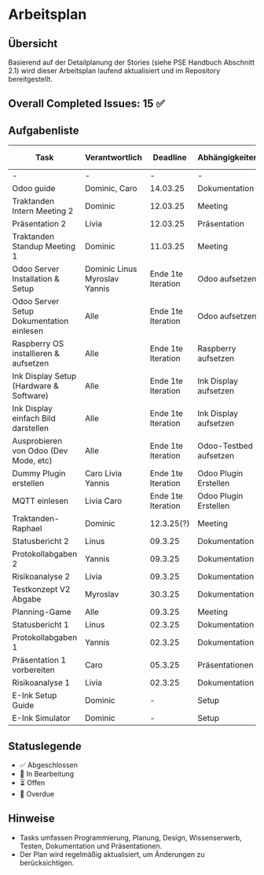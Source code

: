 # Arbeitsplan

## Übersicht
Basierend auf der Detailplanung der Stories (siehe PSE Handbuch Abschnitt 2.1) wird dieser Arbeitsplan laufend aktualisiert und im Repository bereitgestellt.

## Overall Completed Issues: 15 ✅

## Aufgabenliste
| Task | Verantwortlich | Deadline | Abhängigkeiten | Geschätzter Zeitaufwand | Status |
|------|--------------|----------|---------------|--------|--------|
| - | - | - | - | - | - |
| Odoo guide | Dominic, Caro | 14.03.25 | Dokumentation | 2h | ✅ |
| Traktanden Intern Meeting 2 | Dominic | 12.03.25 | Meeting | 30min | ✅ |
| Präsentation 2 | Livia | 12.03.25 | Präsentation | - | ✅ |
| Traktanden Standup Meeting 1 | Dominic | 11.03.25 | Meeting | 30min | ✅ |
| Odoo Server Installation & Setup | Dominic Linus Myroslav Yannis | Ende 1te Iteration | Odoo aufsetzen | 1.5h | 🔄 |
| Odoo Server Setup Dokumentation einlesen | Alle | Ende 1te Iteration | Odoo aufsetzen | 3h | 🔄 |
| Raspberry OS installieren & aufsetzen | Alle | Ende 1te Iteration | Raspberry aufsetzen | 2h | ✅ |
| Ink Display Setup (Hardware & Software) | Alle | Ende 1te Iteration | Ink Display aufsetzen | 4h | 🔄 |
| Ink Display einfach Bild darstellen | Alle | Ende 1te Iteration | Ink Display aufsetzen | 3h | 🔄 |
| Ausprobieren von Odoo (Dev Mode, etc) | Alle | Ende 1te Iteration | Odoo-Testbed aufsetzen | 4h | 🔄 |
| Dummy Plugin erstellen | Caro Livia Yannis | Ende 1te Iteration | Odoo Plugin Erstellen | 5h | ⏳ |
| MQTT einlesen | Livia Caro | Ende 1te Iteration | Odoo Plugin Erstellen | 2h | ⏳ |
| Traktanden-Raphael | Dominic | 12.3.25(?) | Meeting | 30min | ⏳ |
| Statusbericht 2 | Linus | 09.3.25 | Dokumentation | - | ✅ |
| Protokollabgaben 2 | Yannis | 09.3.25 | Dokumentation | - | ✅ |
| Risikoanalyse 2 | Livia | 09.3.25 | Dokumentation | - | ✅ |
| Testkonzept V2 Abgabe | Myroslav | 30.3.25 | Dokumentation | - | ⏳ |
| Planning-Game | Alle | 09.3.25 | Meeting | 2.5h | ✅ |
| Statusbericht 1 | Linus | 02.3.25 | Dokumentation | - | ✅ |
| Protokollabgaben 1 | Yannis | 02.3.25 | Dokumentation | - | ✅ |
| Präsentation 1 vorbereiten | Caro | 05.3.25 | Präsentationen | 6h | ✅ |
| Risikoanalyse 1 | Livia | 02.3.25 | Dokumentation | - | ✅ |
| E-Ink Setup Guide | Dominic | - | Setup | 1.5h | ✅ |
| E-Ink Simulator | Dominic | - | Setup | 3.5h | ✅ |



## Statuslegende
- ✅ Abgeschlossen
- 🔄 In Bearbeitung
- ⏳ Offen
- 🚨 Overdue

## Hinweise
- Tasks umfassen Programmierung, Planung, Design, Wissenserwerb, Testen, Dokumentation und Präsentationen.
- Der Plan wird regelmäßig aktualisiert, um Änderungen zu berücksichtigen.
